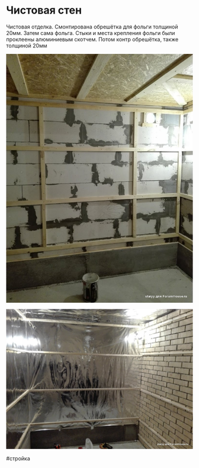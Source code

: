 # Чистовая стен
Чистовая отделка. Смонтирована обрешётка для фольги толщиной 20мм. Затем сама фольга. Стыки и места крепления фольги были проклеены алюминиевым скотчем. Потом контр обрешётка, также толщиной 20мм

![_attachments/Pasted image 20240912124656.png](_attachments/Pasted%20image%2020240912124656.png)

![_attachments/Pasted image 20240912124709.png](_attachments/Pasted%20image%2020240912124709.png)




#стройка 